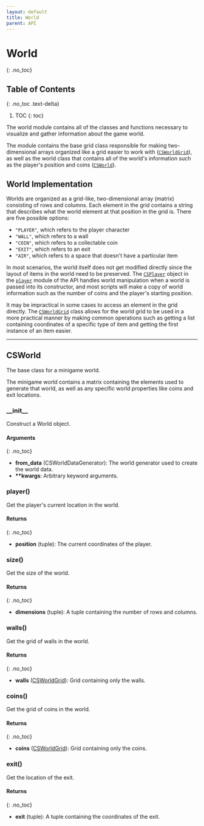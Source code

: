 ```yaml
---
layout: default
title: World
parent: API
---
```


# World
{: .no_toc}

## Table of Contents
{: .no_toc .text-delta}

1. TOC
{: toc}

The world module contains all of the classes and functions necessary to visualize
    and gather information about the game world.

The module contains the base grid class responsible for making two-dimensional arrays
    organized like a grid easier to work with ([`CSWorldGrid`](./grid.html#csworldgrid)), as well as the
    world class that contains all of the world's information such as the player's position and
    coins ([`CSWorld`](./grid.html#csworld)).

## World Implementation
Worlds are organized as a grid-like, two-dimensional array (matrix) consisting of rows and columns.
    Each element in the grid contains a string that describes what the world element at that
    position in the grid is. There are five possible options:

- `"PLAYER"`, which refers to the player character
- `"WALL"`, which refers to a wall
- `"COIN"`, which refers to a collectable coin
- `"EXIT"`, which refers to an exit
- `"AIR"`, which refers to a space that doesn't have a particular item

In most scenarios, the world itself does not get modified directly since the layout of items in the
    world need to be preserved. The [`CSPlayer`](./player.html#csplayer) object in the [`player`](./player.html) module of the API handles
    world manipulation when a world is passed into its constructor, and most scripts will make a
    copy of world information such as the number of coins and the player's starting position.

It may be impractical in some cases to access an element in the grid directly. The
    [`CSWorldGrid`](./grid.html#csworldgrid) class allows for the world grid to be used in a more practical
    manner by making common operations such as getting a list containing coordinates of a specific
    type of item and getting the first instance of an item easier.

---

## CSWorld

The base class for a minigame world.

The minigame world contains a matrix containing the elements used to generate that world, as well as any specific world properties like coins and exit locations.

### \_\_init\_\_
Construct a World object.

#### Arguments
{: .no_toc}

- **from_data** (CSWorldDataGenerator): The world generator used to create the world data.
- **\*\*kwargs**: Arbitrary keyword arguments.

### player()

Get the player's current location in the world.

#### Returns
{: .no_toc}

- **position** (tuple): The current coordinates of the player.

### size()

Get the size of the world.

#### Returns
{: .no_toc}
- **dimensions** (tuple): A tuple containing the number of rows and columns.

### walls()

Get the grid of walls in the world.

#### Returns
{: .no_toc}
- **walls** ([CSWorldGrid](./grid.html#csworldgrid)): Grid containing only the walls.

### coins()
Get the grid of coins in the world.

#### Returns
{: .no_toc}

- **coins** ([CSWorldGrid](./grid.html#csworldgrid)): Grid containing only the coins.

### exit()

Get the location of the exit.

#### Returns
{: .no_toc}

- **exit** (tuple): A tuple containing the coordinates of the exit.